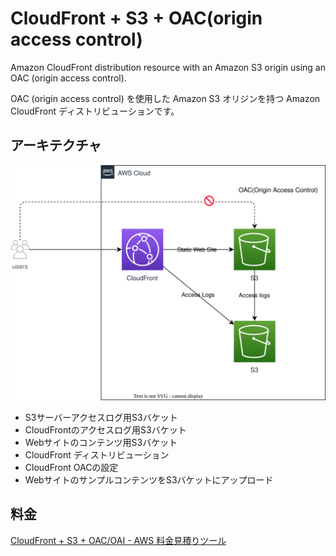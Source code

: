 # CloudFront + S3 + OAC(origin access control)

Amazon CloudFront distribution resource with an Amazon S3 origin using an OAC (origin access control).

OAC (origin access control) を使用した Amazon S3 オリジンを持つ Amazon CloudFront ディストリビューションです。

## アーキテクチャ

![overview](overview.drawio.svg)

- S3サーバーアクセスログ用S3バケット
- CloudFrontのアクセスログ用S3バケット
- Webサイトのコンテンツ用S3バケット
- CloudFront ディストリビューション
- CloudFront OACの設定
- WebサイトのサンプルコンテンツをS3バケットにアップロード

## 料金

[CloudFront + S3 + OAC/OAI - AWS 料金見積りツール](https://calculator.aws/#/estimate?id=41511c073eec10d71c045acf78da8160d5e5f8ca)